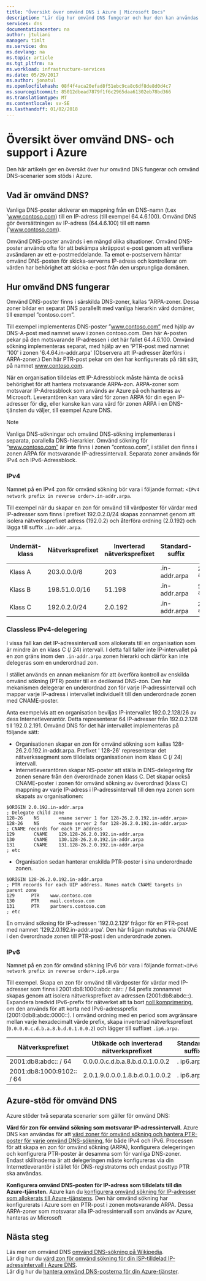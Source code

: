 ```yaml
---
title: "Översikt över omvänd DNS i Azure | Microsoft Docs"
description: "Lär dig hur omvänd DNS fungerar och hur den kan användas i Azure"
services: dns
documentationcenter: na
author: jtuliani
manager: timlt
ms.service: dns
ms.devlang: na
ms.topic: article
ms.tgt_pltfrm: na
ms.workload: infrastructure-services
ms.date: 05/29/2017
ms.author: jonatul
ms.openlocfilehash: 08f4f4aca20efad8f51ebc9ca8c6df8de8d0d4c7
ms.sourcegitcommit: 85012dbead7879f1f6c2965daa61302eb78bd366
ms.translationtype: MT
ms.contentlocale: sv-SE
ms.lasthandoff: 01/02/2018
---
```

# <a name="overview-of-reverse-dns-and-support-in-azure"></a>Översikt över omvänd DNS- och support i Azure

Den här artikeln ger en översikt över hur omvänd DNS fungerar och omvänd DNS-scenarier som stöds i Azure.

## <a name="what-is-reverse-dns"></a>Vad är omvänd DNS?

Vanliga DNS-poster aktiverar en mappning från en DNS-namn (t.ex 'www.contoso.com) till en IP-adress (till exempel 64.4.6.100).  Omvänd DNS gör översättningen av IP-adress (64.4.6.100) till ett namn ('www.contoso.com).

Omvänd DNS-poster används i en mängd olika situationer. Omvänd DNS-poster används ofta för att bekämpa skräppost e-post genom att verifiera avsändaren av ett e-postmeddelande.  Ta emot e-postservern hämtar omvänd DNS-posten för skicka-serverns IP-adress och kontrollerar om värden har behörighet att skicka e-post från den ursprungliga domänen. 

## <a name="how-reverse-dns-works"></a>Hur omvänd DNS fungerar

Omvänd DNS-poster finns i särskilda DNS-zoner, kallas ”ARPA-zoner.  Dessa zoner bildar en separat DNS parallellt med vanliga hierarkin värd domäner, till exempel ”contoso.com”.

Till exempel implementeras DNS-poster ”www.contoso.com” med hjälp av DNS-A-post med namnet www i zonen contoso.com.  Den här A-posten pekar på den motsvarande IP-adressen i det här fallet 64.4.6.100.  Omvänd sökning implementeras separat, med hjälp av en 'PTR-post med namnet '100' i zonen '6.4.64.in-addr.arpa' (Observera att IP-adresser återförs i ARPA-zoner.)  Den här PTR-post pekar om den har konfigurerats på rätt sätt, på namnet www.contoso.com.

När en organisation tilldelas ett IP-Adressblock måste hämta de också behörighet för att hantera motsvarande ARPA-zon. ARPA-zoner som motsvarar IP-Adressblock som används av Azure på och hanteras av Microsoft. Leverantören kan vara värd för zonen ARPA för din egen IP-adresser för dig, eller kanske kan vara värd för zonen ARPA i en DNS-tjänsten du väljer, till exempel Azure DNS.

> [!NOTE]
> Vanliga DNS-sökningar och omvänd DNS-sökning implementeras i separata, parallella DNS-hierarkier. Omvänd sökning för ”www.contoso.com” är **inte** finns i zonen ”contoso.com”, i stället den finns i zonen ARPA för motsvarande IP-adressintervall. Separata zoner används för IPv4 och IPv6-Adressblock.

### <a name="ipv4"></a>IPv4

Namnet på en IPv4 zon för omvänd sökning bör vara i följande format: `<IPv4 network prefix in reverse order>.in-addr.arpa`.

Till exempel när du skapar en zon för omvänd till värdposter för värdar med IP-adresser som finns i prefixet 192.0.2.0/24 skapas zonnamnet genom att isolera nätverksprefixet adress (192.0.2) och återföra ordning (2.0.192) och lägga till suffix `.in-addr.arpa`.

|Undernät-klass|Nätverksprefixet  |Inverterad nätverksprefixet  |Standard-suffix  |Zonnamn på för omvänd |
|-------|----------------|------------|-----------------|---------------------------|
|Klass A|203.0.0.0/8     | 203        | .in-addr.arpa   | `203.in-addr.arpa`        |
|Klass B|198.51.0.0/16   | 51.198     | .in-addr.arpa   | `51.198.in-addr.arpa`     |
|Klass C|192.0.2.0/24    | 2.0.192    | .in-addr.arpa   | `2.0.192.in-addr.arpa`    |

### <a name="classless-ipv4-delegation"></a>Classless IPv4-delegering

I vissa fall kan det IP-adressintervall som allokerats till en organisation som är mindre än en klass C (/ 24) intervall. I detta fall faller inte IP-intervallet på en zon gräns inom den `.in-addr.arpa` zonen hierarki och därför kan inte delegeras som en underordnad zon.

I stället används en annan mekanism för att överföra kontroll av enskilda omvänd sökning (PTR) poster till en dedikerad DNS-zon. Den här mekanismen delegerar en underordnad zon för varje IP-adressintervall och mappar varje IP-adress i intervallet individuellt till den underordnade zonen med CNAME-poster.

Anta exempelvis att en organisation beviljas IP-intervallet 192.0.2.128/26 av dess Internetleverantör. Detta representerar 64 IP-adresser från 192.0.2.128 till 192.0.2.191. Omvänd DNS för det här intervallet implementeras på följande sätt:
- Organisationen skapar en zon för omvänd sökning som kallas 128-26.2.0.192.in-addr.arpa. Prefixet ' 128-26' representerar det nätverkssegment som tilldelats organisationen inom klass C (/ 24) intervall.
- Internetleverantören skapar NS-poster att ställa in DNS-delegering för zonen senare från den överordnade zonen klass C. Det skapar också CNAME-poster i zonen för omvänd sökning av överordnad (klass C) mappning av varje IP-adress i IP-adressintervall till den nya zonen som skapats av organisationen:

```
$ORIGIN 2.0.192.in-addr.arpa
; Delegate child zone
128-26    NS       <name server 1 for 128-26.2.0.192.in-addr.arpa>
128-26    NS       <name server 2 for 128-26.2.0.192.in-addr.arpa>
; CNAME records for each IP address
129       CNAME    129.128-26.2.0.192.in-addr.arpa
130       CNAME    130.128-26.2.0.192.in-addr.arpa
131       CNAME    131.128-26.2.0.192.in-addr.arpa
; etc
```
- Organisation sedan hanterar enskilda PTR-poster i sina underordnade zonen.

```
$ORIGIN 128-26.2.0.192.in-addr.arpa
; PTR records for each UIP address. Names match CNAME targets in parent zone
129      PTR    www.contoso.com
130      PTR    mail.contoso.com
131      PTR    partners.contoso.com
; etc
```
En omvänd sökning för IP-adressen '192.0.2.129' frågor för en PTR-post med namnet '129.2.0.192.in-addr.arpa'. Den här frågan matchas via CNAME i den överordnade zonen till PTR-post i den underordnade zonen.

### <a name="ipv6"></a>IPv6

Namnet på en zon för omvänd sökning IPv6 bör vara i följande format:`<IPv6 network prefix in reverse order>.ip6.arpa`

Till exempel. Skapa en zon för omvänd till värdposter för värdar med IP-adresser som finns i 2001:db8:1000:abdc när:: / 64 prefix zonnamnet skapas genom att isolera nätverksprefixet av adressen (2001:db8:abdc::). Expandera bredvid IPv6-prefix för nätverket att ta bort [noll komprimering](https://technet.microsoft.com/library/cc781672(v=ws.10).aspx), om den används för att korta ned IPv6-adressprefix (2001:0db8:abdc:0000::). I omvänd ordning med en period som avgränsare mellan varje hexadecimalt värde prefix, skapa inverterad nätverksprefixet (`0.0.0.0.c.d.b.a.8.b.d.0.1.0.0.2`) och lägger till suffixet `.ip6.arpa`.


|Nätverksprefixet  |Utökade och inverterad nätverksprefixet |Standard-suffix |Zonnamn på för omvänd  |
|---------|---------|---------|---------|
|2001:db8:abdc:: / 64    | 0.0.0.0.c.d.b.a.8.b.d.0.1.0.0.2        | . ip6.arpa        | `0.0.0.0.c.d.b.a.8.b.d.0.1.0.0.2.ip6.arpa`       |
|2001:db8:1000:9102:: / 64    | 2.0.1.9.0.0.0.1.8.b.d.0.1.0.0.2        | . ip6.arpa        | `2.0.1.9.0.0.0.1.8.b.d.0.1.0.0.2.ip6.arpa`        |


## <a name="azure-support-for-reverse-dns"></a>Azure-stöd för omvänd DNS

Azure stöder två separata scenarier som gäller för omvänd DNS:

**Värd för zon för omvänd sökning som motsvarar IP-adressintervall.**
Azure DNS kan användas för att [värd zoner för omvänd sökning och hantera PTR-poster för varje omvänd DNS-sökning](dns-reverse-dns-hosting.md), för både IPv4 och IPv6.  Processen för att skapa en zon för omvänd sökning (ARPA), konfigurera delegeringen och konfigurera PTR-poster är desamma som för vanliga DNS-zoner.  Endast skillnaderna är att delegeringen måste konfigureras via din Internetleverantör i stället för DNS-registratorns och endast posttyp PTR ska användas.

**Konfigurera omvänd DNS-posten för IP-adress som tilldelats till din Azure-tjänsten.** Azure kan du [konfigurera omvänd sökning för IP-adresser som allokerats till Azure-tjänstens](dns-reverse-dns-for-azure-services.md).  Den här omvänd sökning har konfigurerats i Azure som en PTR-post i zonen motsvarande ARPA.  Dessa ARPA-zoner som motsvarar alla IP-adressintervall som används av Azure, hanteras av Microsoft

## <a name="next-steps"></a>Nästa steg

Läs mer om omvänd DNS [omvänd DNS-sökning på Wikipedia](http://en.wikipedia.org/wiki/Reverse_DNS_lookup).
<br>
Lär dig hur du [värd zon för omvänd sökning för din ISP-tilldelad IP-adressintervall i Azure DNS](dns-reverse-dns-for-azure-services.md).
<br>
Lär dig hur du [hantera omvänd DNS-posterna för din Azure-tjänster](dns-reverse-dns-for-azure-services.md).

